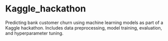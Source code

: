 # Kaggle_hackathon
Predicting bank customer churn using machine learning models as part of a Kaggle hackathon. Includes data preprocessing, model training, evaluation, and hyperparameter tuning.
